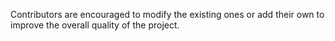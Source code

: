 Contributors are encouraged to modify the existing ones or add their own to improve the overall quality of the project.
